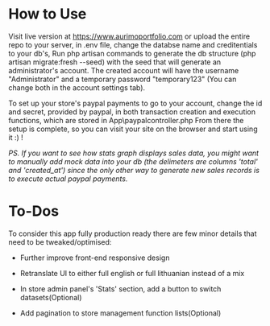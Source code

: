 # How to Use

Visit live version at https://www.aurimoportfolio.com or upload the entire repo to your server, in .env file, change the databse name and creditentials to your db's,
Run php artisan commands to generate the db structure (php artisan migrate:fresh --seed) with the seed that will generate an administrator's account. The created account will have the username "Administrator" and a temporary password "temporary123" (You can change both in the account settings tab). 

To set up your store's paypal payments to go to your account, change the id and secret, provided by paypal, in both transaction creation and execution functions, which are stored in App\paypalcontroller.php
From there the setup is complete, so you can visit your site on the browser and start using it :) !

*PS. If you want to see how stats graph displays sales data, you might want to manually add mock data into your db (the delimeters are columns 'total' and 'created_at') since the only other way to generate new sales records is to execute actual paypal payments.*

# To-Dos
To consider this app fully production ready there are few minor details that need to be tweaked/optimised:
- Further improve front-end responsive design
- Retranslate UI to either full english or full lithuanian instead of a mix 

- In store admin panel's 'Stats' section, add a button to switch datasets(Optional)
- Add pagination to store management function lists(Optional)
